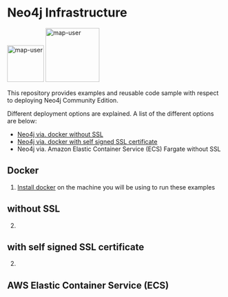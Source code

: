 # Neo4j Infrastructure

<img width="85" alt="map-user" src="https://img.shields.io/badge/views-048-green"> <img width="125" alt="map-user" src="https://img.shields.io/badge/unique visits-001-green">

This repository provides examples and reusable code sample with respect to deploying Neo4j Community Edition.

Different deployment options are explained. A list of the different options are below:
* [Neo4j via. docker without SSL](https://github.com/ev2900/Neo4j_Infrastructure/blob/main/README.md#without-ssl)
* [Neo4j via. docker with self signed SSL certificate](https://github.com/ev2900/Neo4j_Infrastructure/blob/main/README.md#with-self-signed-ssl-certificate)
* Neo4j via. Amazon Elastic Container Service (ECS) Fargate without SSL

## Docker

1. [Install docker](https://docs.docker.com/engine/install/) on the machine you will be using to run these examples

## without SSL

2.

## with self signed SSL certificate

2.

## AWS Elastic Container Service (ECS)
